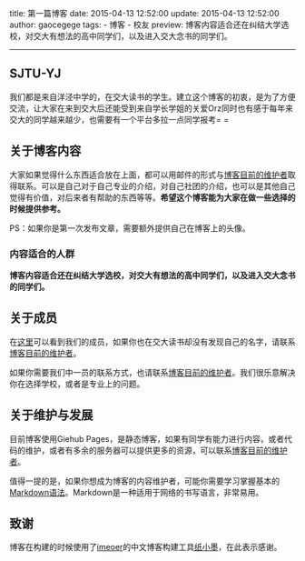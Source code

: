 title: 第一篇博客
date: 2015-04-13 12:52:00
update: 2015-04-13 12:52:00
author: gaocegege
tags:
    - 博客
    - 校友
preview: 博客内容适合还在纠结大学选校，对交大有想法的高中同学们，以及进入交大念书的同学们。

---

## SJTU-YJ

我们都是来自洋泾中学的，在交大读书的学生。建立这个博客的初衷，是为了方便交流，让大家在来到交大后还能受到来自学长学姐的关爱Orz同时也有感于每年来交大的同学越来越少，也需要有一个平台多拉一点同学报考= =

## 关于博客内容

大家如果觉得什么东西适合放在上面，都可以用邮件的形式与[博客目前的维护者](http://sjtu-yj.github.io/blog/about.gaocegege.html)取得联系。可以是自己对于自己专业的介绍，对自己社团的介绍，也可以是其他自己觉得有价值，对后来者有帮助的东西等等。**希望这个博客能为大家在做一些选择的时候提供参考。**

PS：如果你是第一次发布文章，需要额外提供自己在博客上的头像。

### 内容适合的人群

**博客内容适合还在纠结大学选校，对交大有想法的高中同学们，以及进入交大念书的同学们。**

## 关于成员

在[这里](http://sjtu-yj.github.io/blog/member.html)可以看到我们的成员，如果你也在交大读书却没有发现自己的名字，请联系[博客目前的维护者](http://sjtu-yj.github.io/blog/about.gaocegege.html)。

如果你需要我们中一员的联系方式，也请联系[博客目前的维护者](http://sjtu-yj.github.io/blog/about.gaocegege.html)。我们很乐意解决你在选择学校，或者是专业上的问题。

## 关于维护与发展

目前博客使用Giehub Pages，是静态博客，如果有同学有能力进行内容，或者代码的维护，或者有多余的服务器可以提供更多的资源，可以联系[博客目前的维护者](http://sjtu-yj.github.io/blog/about.gaocegege.html)。

值得一提的是，如果你想成为博客的内容维护者，可能你需要学习掌握基本的[Markdown语法](http://wowubuntu.com/markdown/)。Markdown是一种适用于网络的书写语言，非常易用。

## 致谢

博客在构建的时候使用了[imeoer](https://github.com/imeoer)的中文博客构建工具[纸小墨](http://www.inkpaper.io/)，在此表示感谢。